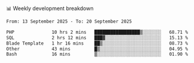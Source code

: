 📊 Weekly development breakdown
<!--START_SECTION:waka-->

```txt
From: 13 September 2025 - To: 20 September 2025

PHP              10 hrs 2 mins   █████████████████▒░░░░░░░   68.71 %
SQL              2 hrs 12 mins   ███▓░░░░░░░░░░░░░░░░░░░░░   15.13 %
Blade Template   1 hr 16 mins    ██▒░░░░░░░░░░░░░░░░░░░░░░   08.73 %
Other            43 mins         █▒░░░░░░░░░░░░░░░░░░░░░░░   04.95 %
Bash             16 mins         ▒░░░░░░░░░░░░░░░░░░░░░░░░   01.90 %
```

<!--END_SECTION:waka-->
